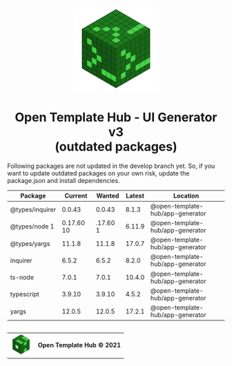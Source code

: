 <p align="center">
  <a href="https://opentemplatehub.com">
    <img src="https://raw.githubusercontent.com/open-template-hub/open-template-hub.github.io/master/assets/logo/generator/server-generator-logo.png" alt="Logo" width=200>
  </a>
</p>


<h1 align="center">
Open Template Hub - UI Generator v3
  <br/>
(outdated packages)
</h1>

Following packages are not updated in the develop branch yet. So, if you want to update outdated packages on your own risk, update the package.json and install dependencies.

| Package            | Current     | Wanted    | Latest   | Location |
| --- | --- | --- | --- | --- |
| @types/inquirer    |  0.0.43     | 0.0.43    |  8.1.3   | @open-template-hub/app-generator |
| @types/node      1 | 0.17.60  10 | .17.60  1 | 6.11.9   | @open-template-hub/app-generator |
| @types/yargs       |  11.1.8     | 11.1.8    | 17.0.7   | @open-template-hub/app-generator |
| inquirer           |   6.5.2     |  6.5.2    |  8.2.0   | @open-template-hub/app-generator |
| ts-node            |   7.0.1     |  7.0.1    | 10.4.0   | @open-template-hub/app-generator |
| typescript         |  3.9.10     | 3.9.10    |  4.5.2   | @open-template-hub/app-generator |
| yargs              |  12.0.5     | 12.0.5    | 17.2.1   | @open-template-hub/app-generator |

<table align="right"><tr><td><a href="https://opentemplatehub.com"><img src="https://raw.githubusercontent.com/open-template-hub/open-template-hub.github.io/master/assets/logo/brand-logo.png" width="50px" alt="oth"/></a></td><td><b>Open Template Hub © 2021</b></td></tr></table>

